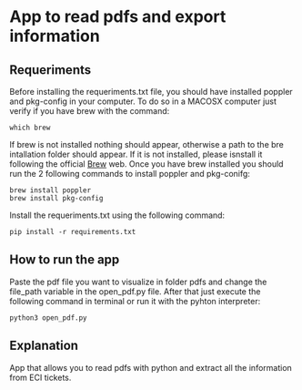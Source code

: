 # App to read pdfs and export information

## Requeriments

Before installing the requeriments.txt file, you should have installed poppler and pkg-config in your computer. To do so in a MACOSX computer just verify if you have brew with the command:
```
which brew
```
If brew is not installed nothing should appear, otherwise a path to the bre intallation folder should appear. If it is not installed, please isnstall it following the official [Brew](https://brew.sh) web. Once you have brew installed you should run the 2 following commands to install poppler and pkg-conifg:
```
brew install poppler
brew install pkg-config
```

Install the requeriments.txt using the following command:

```
pip install -r requirements.txt
```

## How to run the app

Paste the pdf file you want to visualize in folder pdfs and change the file_path variable in the open_pdf.py file. After that just execute the following command in terminal or run it with the pyhton interpreter:

```
python3 open_pdf.py
```

## Explanation

App that allows you to read pdfs with python and extract all the information from ECI tickets.